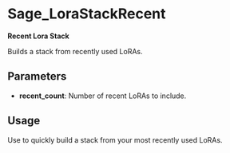 # Sage_LoraStackRecent

**Recent Lora Stack**

Builds a stack from recently used LoRAs.

## Parameters
- **recent_count**: Number of recent LoRAs to include.

## Usage
Use to quickly build a stack from your most recently used LoRAs.
